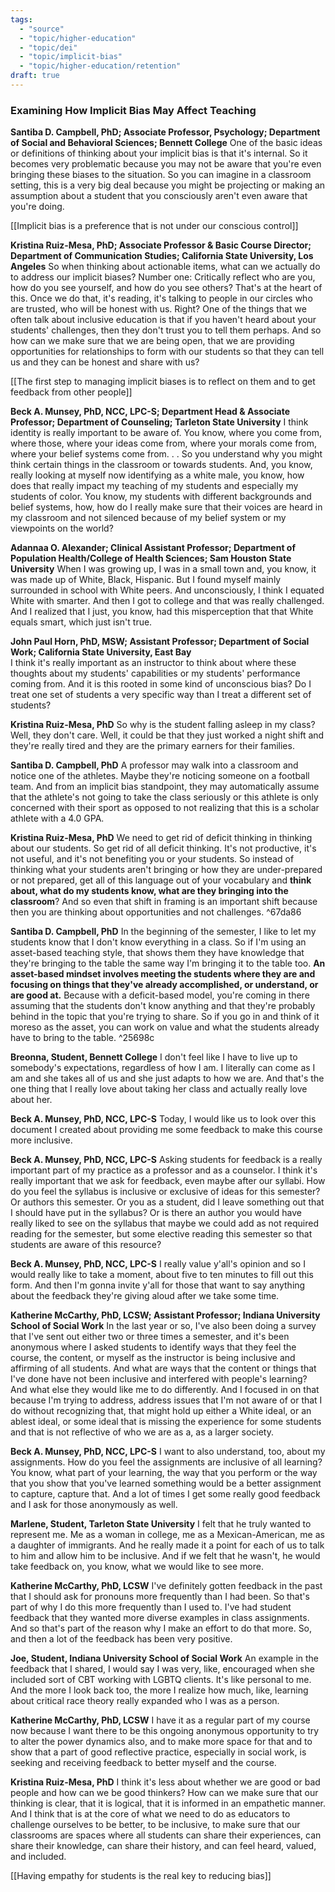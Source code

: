 ```yaml
---
tags:
  - "source"
  - "topic/higher-education"
  - "topic/dei"
  - "topic/implicit-bias"
  - "topic/higher-education/retention"
draft: true
---
```

### Examining How Implicit Bias May Affect Teaching  
**Santiba D. Campbell, PhD; Associate Professor, Psychology; Department of Social and Behavioral Sciences; Bennett College** 
One of the basic ideas or definitions of thinking about your implicit bias is that it's internal. So it becomes very problematic because you may not be aware that you're even bringing these biases to the situation. So you can imagine in a classroom setting, this is a very big deal because you might be projecting or making an assumption about a student that you consciously aren't even aware that you're doing.  

[[Implicit bias is a preference that is not under our conscious control]]

**Kristina Ruiz-Mesa, PhD; Associate Professor & Basic Course Director; Department of Communication Studies; California State University, Los Angeles**
So when thinking about actionable items, what can we actually do to address our implicit biases? Number one: Critically reflect who are you, how do you see yourself, and how do you see others? That's at the heart of this. Once we do that, it's reading, it's talking to people in our circles who are trusted, who will be honest with us. Right? One of the things that we often talk about inclusive education is that if you haven't heard about your students' challenges, then they don't trust you to tell them perhaps. And so how can we make sure that we are being open, that we are providing opportunities for relationships to form with our students so that they can tell us and they can be honest and share with us?  

[[The first step to managing implicit biases is to reflect on them and to get feedback from other people]] 

**Beck A. Munsey, PhD, NCC, LPC-S; Department Head & Associate Professor; Department of Counseling; Tarleton State University**
I think identity is really important to be aware of. You know, where you come from, where those, where your ideas come from, where your morals come from, where your belief systems come from. . . So you understand why you might think certain things in the classroom or towards students. And, you know, really looking at myself now identifying as a white male, you know, how does that really impact my teaching of my students and especially my students of color. You know, my students with different backgrounds and belief systems, how, how do I really make sure that their voices are heard in my classroom and not silenced because of my belief system or my viewpoints on the world?  

**Adannaa O. Alexander; Clinical Assistant Professor; Department of Population Health/College of Health Sciences; Sam Houston State University** 
When I was growing up, I was in a small town and, you know, it was made up of White, Black, Hispanic. But I found myself mainly surrounded in school with White peers. And unconsciously, I think I equated White with smarter. And then I got to college and that was really challenged. And I realized that I just, you know, had this misperception that that White equals smart, which just isn't true. 

**John Paul Horn, PhD, MSW; Assistant Professor; Department of Social Work; California State University, East Bay**  
I think it's really important as an instructor to think about where these thoughts about my students' capabilities or my students' performance coming from. And it is this rooted in some kind of unconscious bias? Do I treat one set of students a very specific way than I treat a different set of students? 

**Kristina Ruiz-Mesa, PhD** 
So why is the student falling asleep in my class? Well, they don't care. Well, it could be that they just worked a night shift and they're really tired and they are the primary earners for their families.  

**Santiba D. Campbell, PhD**
A professor may walk into a classroom and notice one of the athletes. Maybe they're noticing someone on a football team. And from an implicit bias standpoint, they may automatically assume that the athlete's not going to take the class seriously or this athlete is only concerned with their sport as opposed to not realizing that this is a scholar athlete with a 4.0 GPA.

**Kristina Ruiz-Mesa, PhD** 
We need to get rid of deficit thinking in thinking about our students. So get rid of all deficit thinking. It's not productive, it's not useful, and it's not benefiting you or your students. So instead of thinking what your students aren't bringing or how they are under-prepared or not prepared, get all of this language out of your vocabulary and **think about, what do my students know, what are they bringing into the classroom**? And so even that shift in framing is an important shift because then you are thinking about opportunities and not challenges.   ^67da86

**Santiba D. Campbell, PhD** 
In the beginning of the semester, I like to let my students know that I don't know everything in a class. So if I'm using an asset-based teaching style, that shows them they have knowledge that they're bringing to the table the same way I'm bringing it to the table too. **An asset-based mindset involves meeting the students where they are and focusing on things that they've already accomplished, or understand, or are good at.** Because with a deficit-based model, you're coming in there assuming that the students don't know anything and that they're probably behind in the topic that you're trying to share. So if you go in and think of it moreso as the asset, you can work on value and what the students already have to bring to the table.  ^25698c

**Breonna, Student, Bennett College**
I don't feel like I have to live up to somebody's expectations, regardless of how I am. I literally can come as I am and she takes all of us and she just adapts to how we are. And that's the one thing that I really love about taking her class and actually really love about her.  

**Beck A. Munsey, PhD, NCC, LPC-S** 
Today, I would like us to look over this document I created about providing me some feedback to make this course more inclusive. 

**Beck A. Munsey, PhD, NCC, LPC-S** 
Asking students for feedback is a really important part of my practice as a professor and as a counselor. I think it's really important that we ask for feedback, even maybe after our syllabi. How do you feel the syllabus is inclusive or exclusive of ideas for this semester? Or authors this semester. Or you as a student, did I leave something out that I should have put in the syllabus? Or is there an author you would have really liked to see on the syllabus that maybe we could add as not required reading for the semester, but some elective reading this semester so that students are aware of this resource?  

**Beck A. Munsey, PhD, NCC, LPC-S**
I really value y'all's opinion and so I would really like to take a moment, about five to ten minutes to fill out this form. And then I'm gonna invite y'all for those that want to say anything about the feedback they're giving aloud after we take some time. 

**Katherine McCarthy, PhD, LCSW; Assistant Professor; Indiana University School of Social Work** 
In the last year or so, I've also been doing a survey that I've sent out either two or three times a semester, and it's been anonymous where I asked students to identify ways that they feel the course, the content, or myself as the instructor is being inclusive and affirming of all students. And what are ways that the content or things that I've done have not been inclusive and interfered with people's learning? And what else they would like me to do differently. And I focused in on that because I'm trying to address, address issues that I'm not aware of or that I do without recognizing that, that might hold up either a White ideal, or an ablest ideal, or some ideal that is missing the experience for some students and that is not reflective of who we are as a, as a larger society.  

**Beck A. Munsey, PhD, NCC, LPC-S** 
I want to also understand, too, about my assignments. How do you feel the assignments are inclusive of all learning? You know, what part of your learning, the way that you perform or the way that you show that you've learned something would be a better assignment to capture, capture that. And a lot of times I get some really good feedback and I ask for those anonymously as well.  

**Marlene, Student, Tarleton State University**
I felt that he truly wanted to represent me. Me as a woman in college, me as a Mexican-American, me as a daughter of immigrants. And he really made it a point for each of us to talk to him and allow him to be inclusive. And if we felt that he wasn't, he would take feedback on, you know, what we would like to see more.

**Katherine McCarthy, PhD, LCSW** 
I've definitely gotten feedback in the past that I should ask for pronouns more frequently than I had been. So that's part of why I do this more frequently than I used to. I've had student feedback that they wanted more diverse examples in class assignments. And so that's part of the reason why I make an effort to do that more. So, and then a lot of the feedback has been very positive. 

**Joe, Student, Indiana University School of Social Work**
An example in the feedback that I shared, I would say I was very, like, encouraged when she included sort of CBT working with LGBTQ clients. It's like personal to me. And the more I look back too, the more I realize how much, like, learning about critical race theory really expanded who I was as a person.  

**Katherine McCarthy, PhD, LCSW**
I have it as a regular part of my course now because I want there to be this ongoing anonymous opportunity to try to alter the power dynamics also, and to make more space for that and to show that a part of good reflective practice, especially in social work, is seeking and receiving feedback to better myself and the course.  

**Kristina Ruiz-Mesa, PhD** 
I think it's less about whether we are good or bad people and how can we be good thinkers? How can we make sure that our thinking is clear, that it is logical, that it is informed in an empathetic manner. And I think that is at the core of what we need to do as educators to challenge ourselves to be better, to be inclusive, to make sure that our classrooms are spaces where all students can share their experiences, can share their knowledge, can share their history, and can feel heard, valued, and included.

[[Having empathy for students is the real key to reducing bias]]